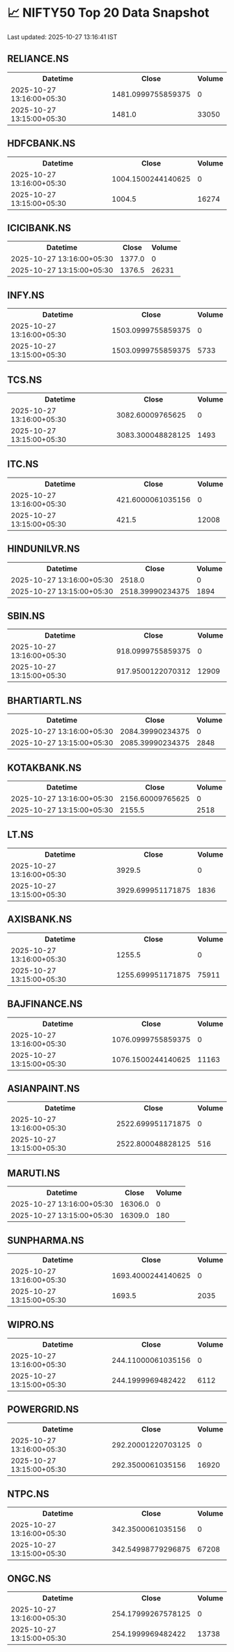 # 📈 NIFTY50 Top 20 Data Snapshot

Last updated: 2025-10-27 13:16:41 IST

## RELIANCE.NS

<table>
  <tr><th>Datetime</th><th>Close</th><th>Volume</th></tr>
  <tr><td>2025-10-27 13:16:00+05:30</td><td>1481.0999755859375</td><td>0</td></tr>
  <tr><td>2025-10-27 13:15:00+05:30</td><td>1481.0</td><td>33050</td></tr>
</table>

## HDFCBANK.NS

<table>
  <tr><th>Datetime</th><th>Close</th><th>Volume</th></tr>
  <tr><td>2025-10-27 13:16:00+05:30</td><td>1004.1500244140625</td><td>0</td></tr>
  <tr><td>2025-10-27 13:15:00+05:30</td><td>1004.5</td><td>16274</td></tr>
</table>

## ICICIBANK.NS

<table>
  <tr><th>Datetime</th><th>Close</th><th>Volume</th></tr>
  <tr><td>2025-10-27 13:16:00+05:30</td><td>1377.0</td><td>0</td></tr>
  <tr><td>2025-10-27 13:15:00+05:30</td><td>1376.5</td><td>26231</td></tr>
</table>

## INFY.NS

<table>
  <tr><th>Datetime</th><th>Close</th><th>Volume</th></tr>
  <tr><td>2025-10-27 13:16:00+05:30</td><td>1503.0999755859375</td><td>0</td></tr>
  <tr><td>2025-10-27 13:15:00+05:30</td><td>1503.0999755859375</td><td>5733</td></tr>
</table>

## TCS.NS

<table>
  <tr><th>Datetime</th><th>Close</th><th>Volume</th></tr>
  <tr><td>2025-10-27 13:16:00+05:30</td><td>3082.60009765625</td><td>0</td></tr>
  <tr><td>2025-10-27 13:15:00+05:30</td><td>3083.300048828125</td><td>1493</td></tr>
</table>

## ITC.NS

<table>
  <tr><th>Datetime</th><th>Close</th><th>Volume</th></tr>
  <tr><td>2025-10-27 13:16:00+05:30</td><td>421.6000061035156</td><td>0</td></tr>
  <tr><td>2025-10-27 13:15:00+05:30</td><td>421.5</td><td>12008</td></tr>
</table>

## HINDUNILVR.NS

<table>
  <tr><th>Datetime</th><th>Close</th><th>Volume</th></tr>
  <tr><td>2025-10-27 13:16:00+05:30</td><td>2518.0</td><td>0</td></tr>
  <tr><td>2025-10-27 13:15:00+05:30</td><td>2518.39990234375</td><td>1894</td></tr>
</table>

## SBIN.NS

<table>
  <tr><th>Datetime</th><th>Close</th><th>Volume</th></tr>
  <tr><td>2025-10-27 13:16:00+05:30</td><td>918.0999755859375</td><td>0</td></tr>
  <tr><td>2025-10-27 13:15:00+05:30</td><td>917.9500122070312</td><td>12909</td></tr>
</table>

## BHARTIARTL.NS

<table>
  <tr><th>Datetime</th><th>Close</th><th>Volume</th></tr>
  <tr><td>2025-10-27 13:16:00+05:30</td><td>2084.39990234375</td><td>0</td></tr>
  <tr><td>2025-10-27 13:15:00+05:30</td><td>2085.39990234375</td><td>2848</td></tr>
</table>

## KOTAKBANK.NS

<table>
  <tr><th>Datetime</th><th>Close</th><th>Volume</th></tr>
  <tr><td>2025-10-27 13:16:00+05:30</td><td>2156.60009765625</td><td>0</td></tr>
  <tr><td>2025-10-27 13:15:00+05:30</td><td>2155.5</td><td>2518</td></tr>
</table>

## LT.NS

<table>
  <tr><th>Datetime</th><th>Close</th><th>Volume</th></tr>
  <tr><td>2025-10-27 13:16:00+05:30</td><td>3929.5</td><td>0</td></tr>
  <tr><td>2025-10-27 13:15:00+05:30</td><td>3929.699951171875</td><td>1836</td></tr>
</table>

## AXISBANK.NS

<table>
  <tr><th>Datetime</th><th>Close</th><th>Volume</th></tr>
  <tr><td>2025-10-27 13:16:00+05:30</td><td>1255.5</td><td>0</td></tr>
  <tr><td>2025-10-27 13:15:00+05:30</td><td>1255.699951171875</td><td>75911</td></tr>
</table>

## BAJFINANCE.NS

<table>
  <tr><th>Datetime</th><th>Close</th><th>Volume</th></tr>
  <tr><td>2025-10-27 13:16:00+05:30</td><td>1076.0999755859375</td><td>0</td></tr>
  <tr><td>2025-10-27 13:15:00+05:30</td><td>1076.1500244140625</td><td>11163</td></tr>
</table>

## ASIANPAINT.NS

<table>
  <tr><th>Datetime</th><th>Close</th><th>Volume</th></tr>
  <tr><td>2025-10-27 13:16:00+05:30</td><td>2522.699951171875</td><td>0</td></tr>
  <tr><td>2025-10-27 13:15:00+05:30</td><td>2522.800048828125</td><td>516</td></tr>
</table>

## MARUTI.NS

<table>
  <tr><th>Datetime</th><th>Close</th><th>Volume</th></tr>
  <tr><td>2025-10-27 13:16:00+05:30</td><td>16306.0</td><td>0</td></tr>
  <tr><td>2025-10-27 13:15:00+05:30</td><td>16309.0</td><td>180</td></tr>
</table>

## SUNPHARMA.NS

<table>
  <tr><th>Datetime</th><th>Close</th><th>Volume</th></tr>
  <tr><td>2025-10-27 13:16:00+05:30</td><td>1693.4000244140625</td><td>0</td></tr>
  <tr><td>2025-10-27 13:15:00+05:30</td><td>1693.5</td><td>2035</td></tr>
</table>

## WIPRO.NS

<table>
  <tr><th>Datetime</th><th>Close</th><th>Volume</th></tr>
  <tr><td>2025-10-27 13:16:00+05:30</td><td>244.11000061035156</td><td>0</td></tr>
  <tr><td>2025-10-27 13:15:00+05:30</td><td>244.1999969482422</td><td>6112</td></tr>
</table>

## POWERGRID.NS

<table>
  <tr><th>Datetime</th><th>Close</th><th>Volume</th></tr>
  <tr><td>2025-10-27 13:16:00+05:30</td><td>292.20001220703125</td><td>0</td></tr>
  <tr><td>2025-10-27 13:15:00+05:30</td><td>292.3500061035156</td><td>16920</td></tr>
</table>

## NTPC.NS

<table>
  <tr><th>Datetime</th><th>Close</th><th>Volume</th></tr>
  <tr><td>2025-10-27 13:16:00+05:30</td><td>342.3500061035156</td><td>0</td></tr>
  <tr><td>2025-10-27 13:15:00+05:30</td><td>342.54998779296875</td><td>67208</td></tr>
</table>

## ONGC.NS

<table>
  <tr><th>Datetime</th><th>Close</th><th>Volume</th></tr>
  <tr><td>2025-10-27 13:16:00+05:30</td><td>254.17999267578125</td><td>0</td></tr>
  <tr><td>2025-10-27 13:15:00+05:30</td><td>254.1999969482422</td><td>13738</td></tr>
</table>

